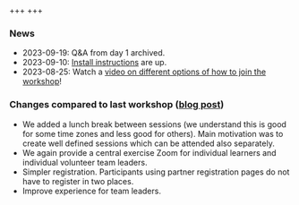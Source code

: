 +++
+++

### News

- 2023-09-19: Q&A from day 1 archived.
- 2023-09-10: [Install instructions](https://coderefinery.github.io/installation/) are up.
- 2023-08-25: Watch a [video on different options of how to join the workshop](https://youtu.be/QUAZELOioUY)!


### Changes compared to last workshop ([blog post](https://coderefinery.org/blog/2023/06/25/planning-sep-workshop/))

- We added a lunch break between sessions (we understand this is good for some time zones and less good for others).
  Main motivation was to create well defined sessions which can be attended also separately.
- We again provide a central exercise Zoom for individual learners and individual
  volunteer team leaders.
- Simpler registration. Participants using partner registration pages do not
  have to register in two places.
- Improve experience for team leaders.
